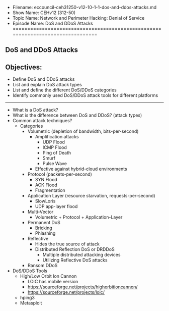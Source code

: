 - Filename: eccouncil-ceh31250-v12-10-1-1-dos-and-ddos-attacks.md
- Show Name: CEHv12 (312-50)
- Topic Name: Network and Perimeter Hacking: Denial of Service
- Episode Name: DoS and DDoS Attacks
================================================================================


DoS and DDoS Attacks
--------------------------------------------------------------------------------

Objectives:
--------------------------------------------------------------------------------
- Define DoS and DDoS attacks
- List and explain DoS attack types
- List and define the different DoS/DDoS categories
- Identify commonly used DoS/DDoS attack tools for different platforms
--------------------------------------------------------------------------------


+ What is a DoS attack?
+ What is the difference between DoS and DDoS? (attack types)
+ Common attack techniques?
  - Categories
    + Volumetric (depletion of bandwidth, bits-per-second)
      - Amplification attacks
        + UDP Flood
        + ICMP Flood
        + Ping of Death
        + Smurf
        + Pulse Wave
	  - Effective against hybrid-cloud environments
    + Protocol (packets-per-second)
      - SYN Flood
      - ACK Flood
      - Fragmentation
    + Application Layer (resource starvation, requests-per-second)
      - SlowLoris
      - UDP app-layer flood
    + Multi-Vector
      - Volumetric + Protocol + Application-Layer
    + Permanent DoS
      - Bricking
      - Phlashing
    + Reflective
      - Hides the true source of attack
      - Distributed Reflection DoS or DRDDoS
        + Multiple distributed attacking devices
        + Utilizing Reflective DoS attacks
    + Ransom DDoS
+ DoS/DDoS Tools
  - High/Low Orbit Ion Cannon
    + LOIC has mobile version
    + https://sourceforge.net/projects/highorbitioncannon/
    + https://sourceforge.net/projects/loic/
  - hping3
  - Metasploit
